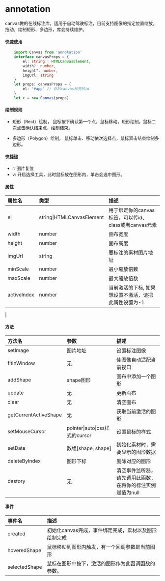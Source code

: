 # annotation
canvas做的在线标注库，适用于自动驾驶标注，目前支持图像的指定位置缩放，拖动，绘制矩形、多边形，库会持续维护。

#### 快速使用

```typescript
    import Canvas from 'annotation'
    interface canvasProps = {
        el: string | HTMLCanvasElement,
        width?: number,
        height?: number,
        imgUrl: string
    }
    let props: canvasProps = {
        el: '#app' // 你的canvas标签的id
    }
    let c = new Canvas(props)
```

#### 绘制规则

- 矩形（Rect）绘制， 鼠标按下确认第一个点，鼠标移动，矩形绘制，鼠标二次点击确认结束点，绘制结束。

- 多边形（Polygon）绘制， 鼠标单击、移动依次选择点，鼠标双击结束绘制多边形。


#### 快捷键
- r: 图片复位
- v: 开启选择工具，此时鼠标放在图形内，单击会选中图形。



#### 属性
|  属性名   |  类型  |  描述  |
| :--------| :------| :------- |
|   el     |   string\|HTMLCanvasElement  |  用于绑定你的canvas标签，可以传id、class或者canvas元素 |
| width    |   number |  画布宽度 |
| height   |   number |  画布高度 |
| imgUrl   |   string |  要标注的素材图片地址 |
| minScale |  number |   最小缩放倍数 |
| maxScale | number |  最大缩放倍数 |
| activeIndex | number | 当前激活的下标, 如果想设置不激活，请把此属性设置为-1 |
|


#### 方法
| 方法名 |  参数   | 描述 |
|:------ | :------- | :-----|
| setImage | 图片地址 | 设置标注图像 |
| fitInWindow | 无 | 使图像自动适配当前视口
| addShape | shape图形 | 画布中添加一个图形
| update |  无   |  更新画布
| clear  |  无   |  清空画布
| getCurrentActiveShape | 无 | 获取当前激活的图形
| setMouseCursor | pointer\|auto\|css样式的cursor | 设置鼠标的样式
| setData | 数组[shape, shape] | 初始化素材时，需要显示的图形数据
| deleteByIndex | 图形下标 |  删除对应的图形
| destory | 无 | 清空事件监听器，请先调用此函数，在将你的标注实例赋值为null

#### 事件
| 事件名 | 描述 |
|:------ | :------- |
| created | 初始化canvas完成，事件绑定完成，素材以及图形绘制完成 |
| hoveredShape | 鼠标移动到图形内触发，有一个回调参数是当前图形
| selectedShape | 鼠标在图形中按下，激活的图形作为此函调函数的参数。
